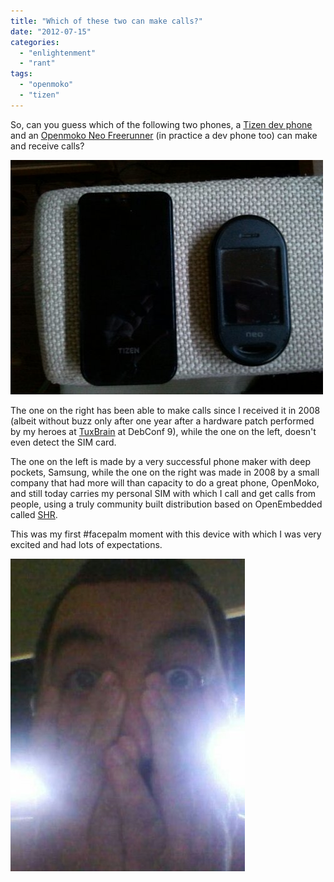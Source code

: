 ```yaml
---
title: "Which of these two can make calls?"
date: "2012-07-15"
categories: 
  - "enlightenment"
  - "rant"
tags: 
  - "openmoko"
  - "tizen"
---
```


So, can you guess which of the following two phones, a [Tizen dev phone](http://lwn.net/Articles/498307/) and an [Openmoko Neo Freerunner](http://wiki.openmoko.org/wiki/Neo_FreeRunner) (in practice a dev phone too) can make and receive calls?

![image](images/wpid-IMG_20120715_082957.jpg "IMG_20120715_082957.jpg")

The one on the right has been able to make calls since I received it in 2008 (albeit without buzz only after one year after a hardware patch performed by my heroes at [TuxBrain](http://www.tuxbrain.com/) at DebConf 9), while the one on the left, doesn't even detect the SIM card.

The one on the left is made by a very successful phone maker with deep pockets, Samsung, while the one on the right was made in 2008 by a small company that had more will than capacity to do a great phone, OpenMoko, and still today carries my personal SIM with which I call and get calls from people, using a truly community built distribution based on OpenEmbedded called [SHR](http://shr-project.org/).

This was my first #facepalm moment with this device with which I was very excited and had lots of expectations.

![image](images/wpid-1342338273141.jpg "1342338273141.jpg")
